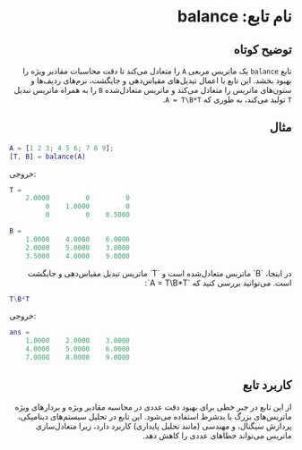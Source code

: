 
<div dir="rtl">

# نام تابع: balance

## توضیح کوتاه
تابع `balance` یک ماتریس مربعی `A` را متعادل می‌کند تا دقت محاسبات مقادیر ویژه را بهبود بخشد. این تابع با اعمال تبدیل‌های مقیاس‌دهی و جایگشت، نرم‌های ردیف‌ها و ستون‌های ماتریس را متعادل می‌کند و ماتریس متعادل‌شده `B` را به همراه ماتریس تبدیل `T` تولید می‌کند، به طوری که `A = T\B*T`.

## مثال
<div dir="ltr">

```matlab
A = [1 2 3; 4 5 6; 7 8 9];
[T, B] = balance(A)
```

خروجی:
```matlab
T =
    2.0000         0         0
         0    1.0000         0
         0         0    0.5000

B =
    1.0000    4.0000    6.0000
    2.0000    5.0000    3.0000
    3.5000    4.0000    9.0000
```

</div>
در اینجا، `B` ماتریس متعادل‌شده است و `T` ماتریس تبدیل مقیاس‌دهی و جایگشت است. می‌توانید بررسی کنید که `A = T\B*T`:
<div dir="ltr">

```matlab
T\B*T
```

خروجی:
```matlab
ans =
    1.0000    2.0000    3.0000
    4.0000    5.0000    6.0000
    7.0000    8.0000    9.0000
```

</div>

## کاربرد تابع
از این تابع در جبر خطی برای بهبود دقت عددی در محاسبه مقادیر ویژه و بردارهای ویژه ماتریس‌های بزرگ یا بدشرط استفاده می‌شود. این تابع در تحلیل سیستم‌های دینامیکی، پردازش سیگنال، و مهندسی (مانند تحلیل پایداری) کاربرد دارد، زیرا متعادل‌سازی ماتریس می‌تواند خطاهای عددی را کاهش دهد.

</div>
